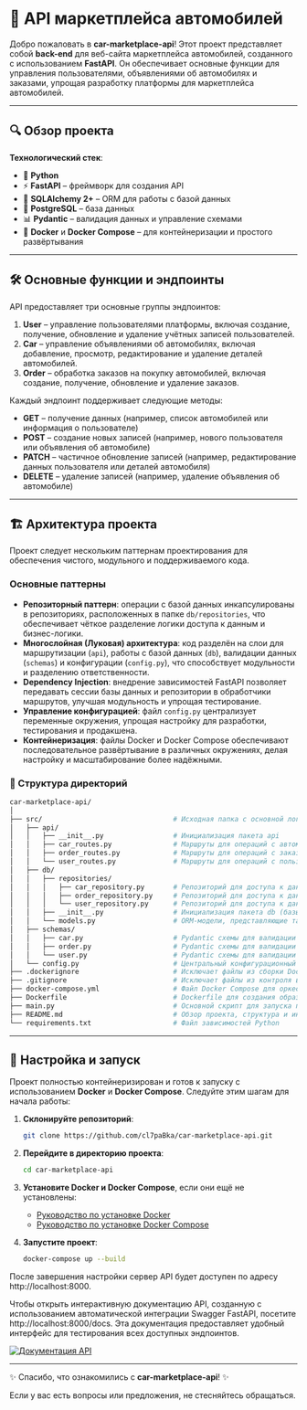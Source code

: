 # 🚗 API маркетплейса автомобилей

Добро пожаловать в **car-marketplace-api**! Этот проект представляет собой **back-end** для веб-сайта маркетплейса автомобилей, созданного с использованием **FastAPI**. Он обеспечивает основные функции для управления пользователями, объявлениями об автомобилях и заказами, упрощая разработку платформы для маркетплейса автомобилей.

---

## 🔍 Обзор проекта

**Технологический стек**:

- 🐍 **Python**
- ⚡ **FastAPI** – фреймворк для создания API
- 🛃️ **SQLAlchemy 2+** – ORM для работы с базой данных
- 🐘 **PostgreSQL** – база данных
- 📊 **Pydantic** – валидация данных и управление схемами
- 🐳 **Docker** и **Docker Compose** – для контейнеризации и простого развёртывания

---

## 🛠️ Основные функции и эндпоинты

API предоставляет три основные группы эндпоинтов:

1. **User** – управление пользователями платформы, включая создание, получение, обновление и удаление учётных записей пользователей.
2. **Car** – управление объявлениями об автомобилях, включая добавление, просмотр, редактирование и удаление деталей автомобилей.
3. **Order** – обработка заказов на покупку автомобилей, включая создание, получение, обновление и удаление заказов.

Каждый эндпоинт поддерживает следующие методы:

- **GET** – получение данных (например, список автомобилей или информация о пользователе)
- **POST** – создание новых записей (например, нового пользователя или объявления об автомобиле)
- **PATCH** – частичное обновление записей (например, редактирование данных пользователя или деталей автомобиля)
- **DELETE** – удаление записей (например, удаление объявления об автомобиле)


---

## 🏗️ Архитектура проекта

Проект следует нескольким паттернам проектирования для обеспечения чистого, модульного и поддерживаемого кода.

### Основные паттерны

- **Репозиторный паттерн**: операции с базой данных инкапсулированы в репозиториях, расположенных в папке `db/repositories`, что обеспечивает чёткое разделение логики доступа к данным и бизнес-логики.
- **Многослойная (Луковая) архитектура**: код разделён на слои для маршрутизации (`api`), работы с базой данных (`db`), валидации данных (`schemas`) и конфигурации (`config.py`), что способствует модульности и разделению ответственности.
- **Dependency Injection**: внедрение зависимостей FastAPI позволяет передавать сессии базы данных и репозитории в обработчики маршрутов, улучшая модульность и упрощая тестирование.
- **Управление конфигурацией**: файл `config.py` централизует переменные окружения, упрощая настройку для разработки, тестирования и продакшена.
- **Контейнеризация**: файлы Docker и Docker Compose обеспечивают последовательное развёртывание в различных окружениях, делая настройку и масштабирование более надёжными.

### 🛂️ Структура директорий

```Bash
car-marketplace-api/
│
├── src/                                # Исходная папка с основной логикой
│   ├── api/                
│   │   ├── __init__.py                 # Инициализация пакета api
│   │   ├── car_routes.py               # Маршруты для операций с автомобилями
│   │   ├── order_routes.py             # Маршруты для операций с заказами
│   │   └── user_routes.py              # Маршруты для операций с пользователями
│   ├── db/                        
│   │   ├── repositories/                
│   │   │   ├── car_repository.py       # Репозиторий для доступа к данным автомобилей
│   │   │   ├── order_repository.py     # Репозиторий для доступа к данным заказов
│   │   │   └── user_repository.py      # Репозиторий для доступа к данным пользователей
│   │   ├── __init__.py                 # Инициализация пакета db (базы данных)
│   │   └── models.py                   # ORM-модели, представляющие таблицы базы данных
│   ├── schemas/                
│   │   ├── car.py                      # Pydantic схемы для валидации данных автомобилей
│   │   ├── order.py                    # Pydantic схемы для валидации данных заказов
│   │   └── user.py                     # Pydantic схемы для валидации данных пользователей
│   └── config.py                       # Центральный конфигурационный файл
├── .dockerignore                       # Исключает файлы из сборки Docker
├── .gitignore                          # Исключает файлы из контроля версий
├── docker-compose.yml                  # Файл Docker Compose для оркестрации контейнеров
├── Dockerfile                          # Dockerfile для создания образа приложения
├── main.py                             # Основной скрипт для запуска приложения
├── README.md                           # Обзор проекта, структура и инструкции по использованию
└── requirements.txt                    # Файл зависимостей Python
```

---

## 🚀 Настройка и запуск

Проект полностью контейнеризирован и готов к запуску с использованием **Docker** и **Docker Compose**. Следуйте этим шагам для начала работы:

1. **Склонируйте репозиторий**:

   ```bash
   git clone https://github.com/cl7paBka/car-marketplace-api.git
   ```

2. **Перейдите в директорию проекта**:

   ```bash
   cd car-marketplace-api
   ```

3. **Установите Docker и Docker Compose**, если они ещё не установлены:

   - [Руководство по установке Docker](https://docs.docker.com/get-docker/)
   - [Руководство по установке Docker Compose](https://docs.docker.com/compose/install/)

4. **Запустите проект**:

   ```bash
   docker-compose up --build
   ```

После завершения настройки сервер API будет доступен по адресу http://localhost:8000.

Чтобы открыть интерактивную документацию API, созданную с использованием автоматической интеграции Swagger FastAPI, посетите http://localhost:8000/docs. Эта документация предоставляет удобный интерфейс для тестирования всех доступных эндпоинтов.

[![Документация API](https://i.postimg.cc/gknzQVZ6/NVIDIA-Share-n-OOXk-Kn-I0-N.png)](https://postimg.cc/7frrTTXx)

---

✨ Спасибо, что ознакомились с **car-marketplace-api**! ✨

Если у вас есть вопросы или предложения, не стесняйтесь обращаться.

